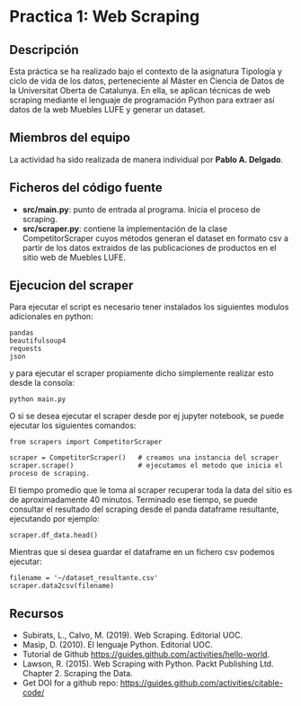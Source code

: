 # Practica 1: Web Scraping

## Descripción

Esta práctica se ha realizado bajo el contexto de la asignatura Tipología y ciclo de vida de los datos, perteneciente al Máster en Ciencia de Datos de la Universitat Oberta de Catalunya. En ella, se aplican técnicas de web scraping mediante el lenguaje de programación Python para extraer así datos de la web Muebles LUFE y generar un dataset.

## Miembros del equipo

La actividad ha sido realizada de manera individual por **Pablo A. Delgado**.

## Ficheros del código fuente

- **src/main.py**: punto de entrada al programa. Inicia el proceso de scraping.
- **src/scraper.py**: contiene la implementación de la clase CompetitorScraper cuyos métodos generan el dataset en formato csv a partir de los datos extraidos de las publicaciones de productos en el sitio web de Muebles LUFE.

## Ejecucion del scraper

Para ejecutar el script es necesario tener instalados los siguientes modulos adicionales en python:

    pandas
    beautifulsoup4
    requests
    json
    
y para ejecutar el scraper propiamente dicho simplemente realizar esto desde la consola:

    python main.py
    
O si se desea ejecutar el scraper desde por ej jupyter notebook, se puede ejecutar los siguientes comandos:

    from scrapers import CompetitorScraper
    
    scraper = CompetitorScraper()   # creamos una instancia del scraper
    scraper.scrape()                # ejecutamos el metodo que inicia el proceso de scraping. 
    
El tiempo promedio que le toma al scraper recuperar toda la data del sitio es de aproximadamente 40 minutos. Terminado ese tiempo, se puede consultar el resultado del scraping
desde el panda dataframe resultante, ejecutando por ejemplo:

    scraper.df_data.head()
    
Mientras que si desea guardar el dataframe en un fichero csv podemos ejecutar:

    filename = '~/dataset_resultante.csv'
    scraper.data2csv(filename)

## Recursos

- Subirats, L., Calvo, M. (2019). Web Scraping. Editorial UOC.
- Masip, D. (2010). El lenguaje Python. Editorial UOC.
- Tutorial de Github https://guides.github.com/activities/hello-world.
- Lawson, R. (2015). Web Scraping with Python. Packt Publishing Ltd. Chapter 2. Scraping the Data.
- Get DOI for a github repo: https://guides.github.com/activities/citable-code/
